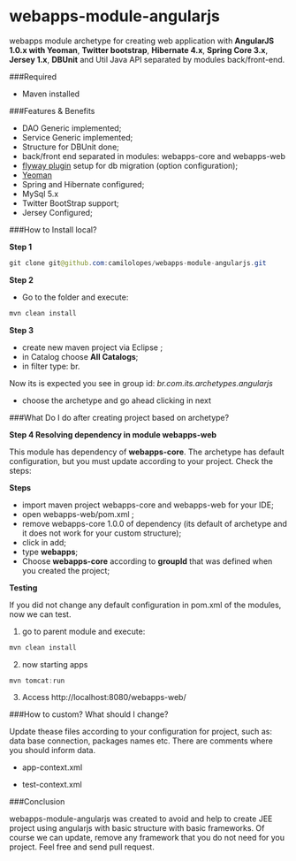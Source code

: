 webapps-module-angularjs
========================

webapps module archetype for creating web application with **AngularJS 1.0.x with Yeoman**, **Twitter bootstrap**, **Hibernate 4.x**, **Spring Core 3.x**, **Jersey 1.x**, **DBUnit** and Util Java API separated by modules  back/front-end.

###Required 

* Maven installed 

###Features & Benefits 

* DAO Generic implemented; 
* Service Generic implemented; 
* Structure for DBUnit done; 
* back/front end separated in modules: webapps-core and webapps-web 
* [flyway plugin](http://flywaydb.org) setup for db migration (option configuration); 
* [Yeoman](http://yeoman.io)
* Spring and Hibernate configured; 
* MySql 5.x 
* Twitter BootStrap support; 
* Jersey Configured; 

###How to Install local?

**Step 1**

```java
git clone git@github.com:camilolopes/webapps-module-angularjs.git
```

**Step 2**

* Go to the folder and execute: 

```java
mvn clean install 
```

**Step 3**

* create new maven project via Eclipse ;
* in Catalog choose **All Catalogs**;
* in filter type: br.

Now its is expected you see in group id: *br.com.its.archetypes.angularjs*

* choose the archetype and go ahead clicking in next 

###What Do I do after creating project based on archetype?

**Step 4 Resolving dependency in module webapps-web**

This module has dependency of **webapps-core**. The archetype has default configuration, but you must update according to your project. Check the steps:

**Steps** 

* import maven project webapps-core and webapps-web for your IDE; 
* open webapps-web/pom.xml ;
* remove webapps-core 1.0.0 of dependency (its default of archetype and it does not work for your custom structure); 
* click in add; 
* type **webapps**; 
* Choose **webapps-core** according to  **groupId** that was defined when you created the project; 

**Testing**

If you did not change any  default configuration in pom.xml of the modules, now we can test. 

1. go to parent module and execute:

```java
mvn clean install 
```

2. now starting apps

```java
mvn tomcat:run
```

3. Access http://localhost:8080/webapps-web/

###How to custom? What should I change? 

Update thease files according to your configuration for project, such as: data base connection, packages names etc. There are comments where you should inform data. 

* app-context.xml 

* test-context.xml


###Conclusion 

webapps-module-angularjs was created to avoid and help to create JEE project using angularjs with basic structure with basic frameworks. Of course we can update, remove any framework that you do not need for you project. Feel free and send pull request. 


